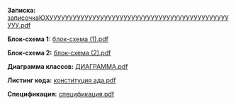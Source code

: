 **Записка:**
[записочкаЮХУУУУУУУУУУУУУУУУУУУУУУУУУУУУУУУУУУУУУУУУУУУУУУУУУ.pdf](https://github.com/vainarito/Kursovaia_SNAKE/files/13651040/default.pdf)

**Блок-схема 1:**
[блок-схема (1).pdf](https://github.com/vainarito/Kursovaia_SNAKE/files/13651048/-.1.pdf)

**Блок-схема 2:**
[блок-схема (2).pdf](https://github.com/vainarito/Kursovaia_SNAKE/files/13651050/-.2.pdf)

**Диаграмма классов:**
[ДИАГРАММА.pdf](https://github.com/vainarito/Kursovaia_SNAKE/files/13651052/default.pdf)

**Листинг кода:**
[конституция ада.pdf](https://github.com/vainarito/Kursovaia_SNAKE/files/13651060/default.pdf)

**Cпецификация:**
[спецификация.pdf](https://github.com/vainarito/Kursovaia_SNAKE/files/13651068/default.pdf)







